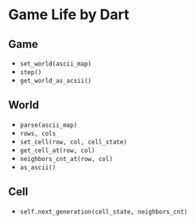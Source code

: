 Game Life by Dart
=================

Game
----

- `set_world(ascii_map)`
- `step()`
- `get_world_as_acsii()` 

World
-----

- `parse(ascii_map)`
- `rows, cols`
- `set_cell(row, col, cell_state)`
- `get_cell_at(row, col)` 
- `neighbors_cnt_at(row, col)`
- `as_ascii()`

Cell
----

- `self.next_generation(cell_state, neighbors_cnt)`
